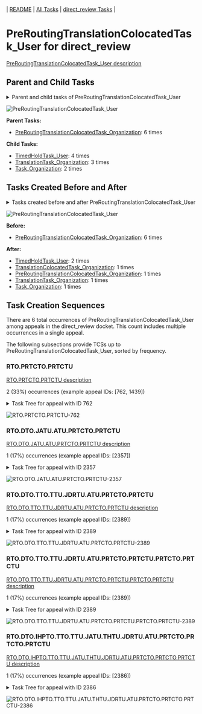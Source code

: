 <!-- DO NOT EDIT THIS FILE.  This file is autogenerated. -->
| [README](../README.md) | [All Tasks](../alltasks.md) | [direct_review Tasks](tasklist.md) |

# PreRoutingTranslationColocatedTask_User for direct_review

[PreRoutingTranslationColocatedTask_User description](../descr/PreRoutingTranslationColocatedTask_User.md)

## Parent and Child Tasks

<details><summary markdown='span'>Parent and child tasks of PreRoutingTranslationColocatedTask_User
</summary>

```
digraph G {
rankdir=LR;
node [shape=box]
"PreRoutingTranslationColocatedTask_User" -> "TimedHoldTask_User" [label=4]
"PreRoutingTranslationColocatedTask_User" -> "TranslationTask_Organization" [label=3]
"PreRoutingTranslationColocatedTask_User" -> "Task_Organization" [label=2]
"PreRoutingTranslationColocatedTask_Organization" -> "PreRoutingTranslationColocatedTask_User" [label=6]
}
```
</details>

![PreRoutingTranslationColocatedTask_User](dot/PreRoutingTranslationColocatedTask_User-parentchild.dot.png)

**Parent Tasks:**

   * [PreRoutingTranslationColocatedTask_Organization](PreRoutingTranslationColocatedTask_Organization.md): 6 times

**Child Tasks:**

   * [TimedHoldTask_User](TimedHoldTask_User.md): 4 times
   * [TranslationTask_Organization](TranslationTask_Organization.md): 3 times
   * [Task_Organization](Task_Organization.md): 2 times

## Tasks Created Before and After

<details><summary markdown='span'>Tasks created before and after PreRoutingTranslationColocatedTask_User</summary>

```
digraph G {
rankdir=LR;

"PreRoutingTranslationColocatedTask_User" -> "TimedHoldTask_User" [label=2]
"PreRoutingTranslationColocatedTask_User" -> "TranslationTask_Organization" [label=1]
"PreRoutingTranslationColocatedTask_User" -> "TranslationColocatedTask_Organization" [label=1]
"PreRoutingTranslationColocatedTask_User" -> "Task_Organization" [label=1]
"PreRoutingTranslationColocatedTask_User" -> "PreRoutingTranslationColocatedTask_Organization" [label=1]
"PreRoutingTranslationColocatedTask_Organization" -> "PreRoutingTranslationColocatedTask_User" [label=6]
}
```
</details>

![PreRoutingTranslationColocatedTask_User](dot/PreRoutingTranslationColocatedTask_User.dot.png)

**Before:**

   * [PreRoutingTranslationColocatedTask_Organization](PreRoutingTranslationColocatedTask_Organization.md): 6 times

**After:**

   * [TimedHoldTask_User](TimedHoldTask_User.md): 2 times
   * [TranslationColocatedTask_Organization](TranslationColocatedTask_Organization.md): 1 times
   * [PreRoutingTranslationColocatedTask_Organization](PreRoutingTranslationColocatedTask_Organization.md): 1 times
   * [TranslationTask_Organization](TranslationTask_Organization.md): 1 times
   * [Task_Organization](Task_Organization.md): 1 times

## Task Creation Sequences

There are 6 total occurrences of PreRoutingTranslationColocatedTask_User among appeals in the direct_review docket.  This count includes multiple occurrences in a single appeal.

The following subsections provide TCSs up to PreRoutingTranslationColocatedTask_User, sorted by frequency.

### RTO.PRTCTO.PRTCTU

[RTO.PRTCTO.PRTCTU description](../descr/RTO.PRTCTO.PRTCTU.md)

2 (33%) occurrences (example appeal IDs: [762, 1439])

<details><summary markdown='span'>Task Tree for appeal with ID 762</summary>

```
@startuml
skinparam {
  ObjectBorderColor #555
  ObjectBorderThickness 0
  ObjectFontStyle bold
  ObjectFontSize 14
  ObjectAttributeFontColor #333
  ObjectAttributeFontSize 12
}
  object 0.RootTask #8dd3c7 {
Organization
}
  object 1.JudgeDecisionReviewTask #d9d9d9 {
User
}
  object 2.AttorneyTask #bc80bd {
User
}
  object 3.PreRoutingTranslationColocatedTask #80b1d3 {
Organization
}
  object 4.PreRoutingTranslationColocatedTask #80b1d3 {
User  <back:white>    </back>
}
  object 5.TranslationTask #bebada {
Organization
}
  object 6.TranslationTask #bebada {
User
}
  object 7.TrackVeteranTask #bebada {
Organization
}
  object 8.TimedHoldTask #fccde5 {
User
}
  object 9.JudgeDecisionReviewTask #d9d9d9 {
User
}
  object 10.AttorneyTask #bc80bd {
User
}
  object 11.AttorneyRewriteTask #b3de69 {
User
}
  object 12.BvaDispatchTask #b3de69 {
Organization
}
  object 13.BvaDispatchTask #b3de69 {
User
}
0.RootTask -- 1.JudgeDecisionReviewTask
1.JudgeDecisionReviewTask -- 2.AttorneyTask
2.AttorneyTask -- 3.PreRoutingTranslationColocatedTask
3.PreRoutingTranslationColocatedTask -- 4.PreRoutingTranslationColocatedTask
4.PreRoutingTranslationColocatedTask -- 5.TranslationTask
5.TranslationTask -- 6.TranslationTask
0.RootTask -- 7.TrackVeteranTask
6.TranslationTask -- 8.TimedHoldTask
0.RootTask -- 9.JudgeDecisionReviewTask
9.JudgeDecisionReviewTask -- 10.AttorneyTask
9.JudgeDecisionReviewTask -- 11.AttorneyRewriteTask
0.RootTask -- 12.BvaDispatchTask
12.BvaDispatchTask -- 13.BvaDispatchTask
@enduml
```
</details>

![RTO.PRTCTO.PRTCTU-762](uml/RTO.PRTCTO.PRTCTU-762.png)

### RTO.DTO.JATU.ATU.PRTCTO.PRTCTU

[RTO.DTO.JATU.ATU.PRTCTO.PRTCTU description](../descr/RTO.DTO.JATU.ATU.PRTCTO.PRTCTU.md)

1 (17%) occurrences (example appeal IDs: [2357])

<details><summary markdown='span'>Task Tree for appeal with ID 2357</summary>

```
@startuml
skinparam {
  ObjectBorderColor #555
  ObjectBorderThickness 0
  ObjectFontStyle bold
  ObjectFontSize 14
  ObjectAttributeFontColor #333
  ObjectAttributeFontSize 12
}
  object 0.RootTask #8dd3c7 {
Organization
}
  object 1.TrackVeteranTask #bebada {
Organization
}
  object 2.TrackVeteranTask #bebada {
Organization
}
  object 3.TrackVeteranTask #bebada {
Organization
}
  object 4.TrackVeteranTask #bebada {
Organization
}
  object 5.DistributionTask #ffffb3 {
Organization
}
  object 6.InformalHearingPresentationTask #fdb462 {
Organization
}
  object 7.JudgeAssignTask #ccebc5 {
User
}
  object 8.JudgeDecisionReviewTask #d9d9d9 {
User
}
  object 9.AttorneyTask #bc80bd {
User
}
  object 10.PreRoutingTranslationColocatedTask #80b1d3 {
Organization
}
  object 11.PreRoutingTranslationColocatedTask #80b1d3 {
User  <back:white>    </back>
}
  object 12.PreRoutingTranslationColocatedTask #80b1d3 {
Organization
}
  object 13.PreRoutingTranslationColocatedTask #80b1d3 {
User  <back:white>    </back>
}
  object 14.TranslationTask #bebada {
Organization
}
  object 15.TranslationTask #bebada {
User
}
  object 16.TranslationColocatedTask #ccebc5 {
Organization
}
  object 17.TranslationTask #bebada {
Organization
}
  object 18.TranslationTask #bebada {
User
}
  object 19.TranslationTask #bebada {
User
}
  object 20.TimedHoldTask #fccde5 {
User
}
  object 21.JudgeDecisionReviewTask #d9d9d9 {
User
}
  object 22.BvaDispatchTask #b3de69 {
Organization
}
  object 23.BvaDispatchTask #b3de69 {
User
}
0.RootTask -- 1.TrackVeteranTask
0.RootTask -- 2.TrackVeteranTask
0.RootTask -- 3.TrackVeteranTask
0.RootTask -- 4.TrackVeteranTask
0.RootTask -- 5.DistributionTask
5.DistributionTask -- 6.InformalHearingPresentationTask
0.RootTask -- 7.JudgeAssignTask
0.RootTask -- 8.JudgeDecisionReviewTask
21.JudgeDecisionReviewTask -- 9.AttorneyTask
9.AttorneyTask -- 10.PreRoutingTranslationColocatedTask
10.PreRoutingTranslationColocatedTask -- 11.PreRoutingTranslationColocatedTask
9.AttorneyTask -- 12.PreRoutingTranslationColocatedTask
12.PreRoutingTranslationColocatedTask -- 13.PreRoutingTranslationColocatedTask
13.PreRoutingTranslationColocatedTask -- 14.TranslationTask
14.TranslationTask -- 15.TranslationTask
9.AttorneyTask -- 16.TranslationColocatedTask
16.TranslationColocatedTask -- 17.TranslationTask
14.TranslationTask -- 18.TranslationTask
17.TranslationTask -- 19.TranslationTask
19.TranslationTask -- 20.TimedHoldTask
0.RootTask -- 21.JudgeDecisionReviewTask
0.RootTask -- 22.BvaDispatchTask
22.BvaDispatchTask -- 23.BvaDispatchTask
@enduml
```
</details>

![RTO.DTO.JATU.ATU.PRTCTO.PRTCTU-2357](uml/RTO.DTO.JATU.ATU.PRTCTO.PRTCTU-2357.png)

### RTO.DTO.TTO.TTU.JDRTU.ATU.PRTCTO.PRTCTU

[RTO.DTO.TTO.TTU.JDRTU.ATU.PRTCTO.PRTCTU description](../descr/RTO.DTO.TTO.TTU.JDRTU.ATU.PRTCTO.PRTCTU.md)

1 (17%) occurrences (example appeal IDs: [2389])

<details><summary markdown='span'>Task Tree for appeal with ID 2389</summary>

```
@startuml
skinparam {
  ObjectBorderColor #555
  ObjectBorderThickness 0
  ObjectFontStyle bold
  ObjectFontSize 14
  ObjectAttributeFontColor #333
  ObjectAttributeFontSize 12
}
  object 0.RootTask #8dd3c7 {
Organization
}
  object 1.TrackVeteranTask #bebada {
Organization
}
  object 2.TrackVeteranTask #bebada {
Organization
}
  object 3.TrackVeteranTask #bebada {
Organization
}
  object 4.TrackVeteranTask #bebada {
Organization
}
  object 5.DistributionTask #ffffb3 {
Organization
}
  object 6.InformalHearingPresentationTask #fdb462 {
Organization
}
  object 7.TranslationTask #bebada {
Organization
}
  object 8.TranslationTask #bebada {
User
}
  object 9.TranslationTask #bebada {
User
}
  object 10.JudgeDecisionReviewTask #d9d9d9 {
User
}
  object 11.AttorneyTask #bc80bd {
User
}
  object 12.PreRoutingTranslationColocatedTask #80b1d3 {
Organization
}
  object 13.PreRoutingTranslationColocatedTask #80b1d3 {
User  <back:white>    </back>
}
  object 14.PreRoutingTranslationColocatedTask #80b1d3 {
Organization
}
  object 15.PreRoutingTranslationColocatedTask #80b1d3 {
User  <back:white>    </back>
}
  object 16.TimedHoldTask #fccde5 {
User
}
  object 17.TimedHoldTask #fccde5 {
User
}
  object 18.BvaDispatchTask #b3de69 {
Organization
}
  object 19.BvaDispatchTask #b3de69 {
User
}
0.RootTask -- 1.TrackVeteranTask
0.RootTask -- 2.TrackVeteranTask
0.RootTask -- 3.TrackVeteranTask
0.RootTask -- 4.TrackVeteranTask
0.RootTask -- 5.DistributionTask
5.DistributionTask -- 6.InformalHearingPresentationTask
0.RootTask -- 7.TranslationTask
7.TranslationTask -- 8.TranslationTask
7.TranslationTask -- 9.TranslationTask
0.RootTask -- 10.JudgeDecisionReviewTask
10.JudgeDecisionReviewTask -- 11.AttorneyTask
11.AttorneyTask -- 12.PreRoutingTranslationColocatedTask
12.PreRoutingTranslationColocatedTask -- 13.PreRoutingTranslationColocatedTask
11.AttorneyTask -- 14.PreRoutingTranslationColocatedTask
14.PreRoutingTranslationColocatedTask -- 15.PreRoutingTranslationColocatedTask
15.PreRoutingTranslationColocatedTask -- 16.TimedHoldTask
15.PreRoutingTranslationColocatedTask -- 17.TimedHoldTask
0.RootTask -- 18.BvaDispatchTask
18.BvaDispatchTask -- 19.BvaDispatchTask
@enduml
```
</details>

![RTO.DTO.TTO.TTU.JDRTU.ATU.PRTCTO.PRTCTU-2389](uml/RTO.DTO.TTO.TTU.JDRTU.ATU.PRTCTO.PRTCTU-2389.png)

### RTO.DTO.TTO.TTU.JDRTU.ATU.PRTCTO.PRTCTU.PRTCTO.PRTCTU

[RTO.DTO.TTO.TTU.JDRTU.ATU.PRTCTO.PRTCTU.PRTCTO.PRTCTU description](../descr/RTO.DTO.TTO.TTU.JDRTU.ATU.PRTCTO.PRTCTU.PRTCTO.PRTCTU.md)

1 (17%) occurrences (example appeal IDs: [2389])

<details><summary markdown='span'>Task Tree for appeal with ID 2389</summary>

```
@startuml
skinparam {
  ObjectBorderColor #555
  ObjectBorderThickness 0
  ObjectFontStyle bold
  ObjectFontSize 14
  ObjectAttributeFontColor #333
  ObjectAttributeFontSize 12
}
  object 0.RootTask #8dd3c7 {
Organization
}
  object 1.TrackVeteranTask #bebada {
Organization
}
  object 2.TrackVeteranTask #bebada {
Organization
}
  object 3.TrackVeteranTask #bebada {
Organization
}
  object 4.TrackVeteranTask #bebada {
Organization
}
  object 5.DistributionTask #ffffb3 {
Organization
}
  object 6.InformalHearingPresentationTask #fdb462 {
Organization
}
  object 7.TranslationTask #bebada {
Organization
}
  object 8.TranslationTask #bebada {
User
}
  object 9.TranslationTask #bebada {
User
}
  object 10.JudgeDecisionReviewTask #d9d9d9 {
User
}
  object 11.AttorneyTask #bc80bd {
User
}
  object 12.PreRoutingTranslationColocatedTask #80b1d3 {
Organization
}
  object 13.PreRoutingTranslationColocatedTask #80b1d3 {
User  <back:white>    </back>
}
  object 14.PreRoutingTranslationColocatedTask #80b1d3 {
Organization
}
  object 15.PreRoutingTranslationColocatedTask #80b1d3 {
User  <back:white>    </back>
}
  object 16.TimedHoldTask #fccde5 {
User
}
  object 17.TimedHoldTask #fccde5 {
User
}
  object 18.BvaDispatchTask #b3de69 {
Organization
}
  object 19.BvaDispatchTask #b3de69 {
User
}
0.RootTask -- 1.TrackVeteranTask
0.RootTask -- 2.TrackVeteranTask
0.RootTask -- 3.TrackVeteranTask
0.RootTask -- 4.TrackVeteranTask
0.RootTask -- 5.DistributionTask
5.DistributionTask -- 6.InformalHearingPresentationTask
0.RootTask -- 7.TranslationTask
7.TranslationTask -- 8.TranslationTask
7.TranslationTask -- 9.TranslationTask
0.RootTask -- 10.JudgeDecisionReviewTask
10.JudgeDecisionReviewTask -- 11.AttorneyTask
11.AttorneyTask -- 12.PreRoutingTranslationColocatedTask
12.PreRoutingTranslationColocatedTask -- 13.PreRoutingTranslationColocatedTask
11.AttorneyTask -- 14.PreRoutingTranslationColocatedTask
14.PreRoutingTranslationColocatedTask -- 15.PreRoutingTranslationColocatedTask
15.PreRoutingTranslationColocatedTask -- 16.TimedHoldTask
15.PreRoutingTranslationColocatedTask -- 17.TimedHoldTask
0.RootTask -- 18.BvaDispatchTask
18.BvaDispatchTask -- 19.BvaDispatchTask
@enduml
```
</details>

![RTO.DTO.TTO.TTU.JDRTU.ATU.PRTCTO.PRTCTU.PRTCTO.PRTCTU-2389](uml/RTO.DTO.TTO.TTU.JDRTU.ATU.PRTCTO.PRTCTU.PRTCTO.PRTCTU-2389.png)

### RTO.DTO.IHPTO.TTO.TTU.JATU.THTU.JDRTU.ATU.PRTCTO.PRTCTO.PRTCTU

[RTO.DTO.IHPTO.TTO.TTU.JATU.THTU.JDRTU.ATU.PRTCTO.PRTCTO.PRTCTU description](../descr/RTO.DTO.IHPTO.TTO.TTU.JATU.THTU.JDRTU.ATU.PRTCTO.PRTCTO.PRTCTU.md)

1 (17%) occurrences (example appeal IDs: [2386])

<details><summary markdown='span'>Task Tree for appeal with ID 2386</summary>

```
@startuml
skinparam {
  ObjectBorderColor #555
  ObjectBorderThickness 0
  ObjectFontStyle bold
  ObjectFontSize 14
  ObjectAttributeFontColor #333
  ObjectAttributeFontSize 12
}
  object 0.RootTask #8dd3c7 {
Organization
}
  object 1.TrackVeteranTask #bebada {
Organization
}
  object 2.DistributionTask #ffffb3 {
Organization
}
  object 3.InformalHearingPresentationTask #fdb462 {
Organization
}
  object 4.TranslationTask #bebada {
Organization
}
  object 5.TranslationTask #bebada {
User
}
  object 6.TranslationTask #bebada {
User
}
  object 7.JudgeAssignTask #ccebc5 {
User
}
  object 8.TimedHoldTask #fccde5 {
User
}
  object 9.JudgeDecisionReviewTask #d9d9d9 {
User
}
  object 10.AttorneyTask #bc80bd {
User
}
  object 11.PreRoutingTranslationColocatedTask #80b1d3 {
Organization
}
  object 12.PreRoutingTranslationColocatedTask #80b1d3 {
User  <back:white>    </back>
}
  object 13.PreRoutingTranslationColocatedTask #80b1d3 {
Organization
}
  object 14.PreRoutingTranslationColocatedTask #80b1d3 {
User  <back:white>    </back>
}
  object 15.PreRoutingTranslationColocatedTask #80b1d3 {
Organization
}
  object 16.PreRoutingTranslationColocatedTask #80b1d3 {
User  <back:white>    </back>
}
  object 17.TimedHoldTask #fccde5 {
User
}
  object 18.TimedHoldTask #fccde5 {
User
}
  object 19.TimedHoldTask #fccde5 {
User
}
  object 20.OtherColocatedTask #80b1d3 {
Organization
}
  object 21.OtherColocatedTask #80b1d3 {
User
}
  object 22.BvaDispatchTask #b3de69 {
Organization
}
  object 23.BvaDispatchTask #b3de69 {
User
}
  object 24.BvaDispatchTask #b3de69 {
User
}
0.RootTask -- 1.TrackVeteranTask
0.RootTask -- 2.DistributionTask
2.DistributionTask -- 3.InformalHearingPresentationTask
0.RootTask -- 4.TranslationTask
4.TranslationTask -- 5.TranslationTask
4.TranslationTask -- 6.TranslationTask
0.RootTask -- 7.JudgeAssignTask
6.TranslationTask -- 8.TimedHoldTask
0.RootTask -- 9.JudgeDecisionReviewTask
9.JudgeDecisionReviewTask -- 10.AttorneyTask
10.AttorneyTask -- 11.PreRoutingTranslationColocatedTask
11.PreRoutingTranslationColocatedTask -- 12.PreRoutingTranslationColocatedTask
10.AttorneyTask -- 13.PreRoutingTranslationColocatedTask
13.PreRoutingTranslationColocatedTask -- 14.PreRoutingTranslationColocatedTask
10.AttorneyTask -- 15.PreRoutingTranslationColocatedTask
15.PreRoutingTranslationColocatedTask -- 16.PreRoutingTranslationColocatedTask
16.PreRoutingTranslationColocatedTask -- 17.TimedHoldTask
16.PreRoutingTranslationColocatedTask -- 18.TimedHoldTask
6.TranslationTask -- 19.TimedHoldTask
10.AttorneyTask -- 20.OtherColocatedTask
20.OtherColocatedTask -- 21.OtherColocatedTask
0.RootTask -- 22.BvaDispatchTask
22.BvaDispatchTask -- 23.BvaDispatchTask
22.BvaDispatchTask -- 24.BvaDispatchTask
@enduml
```
</details>

![RTO.DTO.IHPTO.TTO.TTU.JATU.THTU.JDRTU.ATU.PRTCTO.PRTCTO.PRTCTU-2386](uml/RTO.DTO.IHPTO.TTO.TTU.JATU.THTU.JDRTU.ATU.PRTCTO.PRTCTO.PRTCTU-2386.png)

